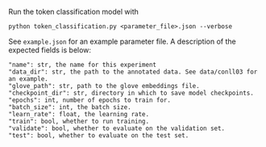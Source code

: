 Run the token classification model with

```
python token_classification.py <parameter_file>.json --verbose
```

See `example.json` for an example parameter file. A description of the expected fields is below:

```
"name": str, the name for this experiment
"data_dir": str, the path to the annotated data. See data/conll03 for an example.
"glove_path": str, path to the glove embeddings file.
"checkpoint_dir": str, directory in which to save model checkpoints.
"epochs": int, number of epochs to train for.
"batch_size": int, the batch size.
"learn_rate": float, the learning rate.
"train": bool, whether to run training.
"validate": bool, whether to evaluate on the validation set.
"test": bool, whether to evaluate on the test set.
```
